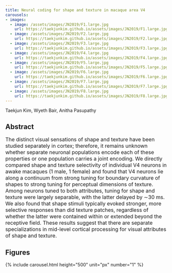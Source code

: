 ```yaml
---
title: Neural coding for shape and texture in macaque area V4
carousels:
- images: 
  - image: /assets/images/JN2019/F1.large.jpg
    url: https://taekjunkim.github.io/assets/images/JN2019/F1.large.jpg
  - image: /assets/images/JN2019/F2.large.jpg
    url: https://taekjunkim.github.io/assets/images/JN2019/F2.large.jpg
  - image: /assets/images/JN2019/F3.large.jpg
    url: https://taekjunkim.github.io/assets/images/JN2019/F3.large.jpg
  - image: /assets/images/JN2019/F4.large.jpg
    url: https://taekjunkim.github.io/assets/images/JN2019/F4.large.jpg
  - image: /assets/images/JN2019/F5.large.jpg
    url: https://taekjunkim.github.io/assets/images/JN2019/F5.large.jpg
  - image: /assets/images/JN2019/F6.large.jpg
    url: https://taekjunkim.github.io/assets/images/JN2019/F6.large.jpg
  - image: /assets/images/JN2019/F7.large.jpg
    url: https://taekjunkim.github.io/assets/images/JN2019/F7.large.jpg
  - image: /assets/images/JN2019/F8.large.jpg
    url: https://taekjunkim.github.io/assets/images/JN2019/F8.large.jpg
---
```


Taekjun Kim, Wyeth Bair, Anitha Pasupathy

## Abstract
<Font size = "3"> The distinct visual sensations of shape and texture have been studied separately in cortex; therefore, it remains unknown whether separate neuronal populations encode each of these properties or one population carries a joint encoding. We directly compared shape and texture selectivity of individual V4 neurons in awake macaques (1 male, 1 female) and found that V4 neurons lie along a continuum from strong tuning for boundary curvature of shapes to strong tuning for perceptual dimensions of texture. Among neurons tuned to both attributes, tuning for shape and texture were largely separable, with the latter delayed by ∼30 ms. We also found that shape stimuli typically evoked stronger, more selective responses than did texture patches, regardless of whether the latter were contained within or extended beyond the receptive field. These results suggest that there are separate specializations in mid-level cortical processing for visual attributes of shape and texture. </Font>

## Figures
{% include carousel.html height="500" unit="px" number="1" %}
<!--- {% include carousel.html height="500" unit="px" duration="10" number="1" %} --->

